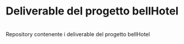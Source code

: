 <h1>Deliverable del progetto bellHotel</h1>
</br> Repository contenente i deliverable del progetto bellHotel
